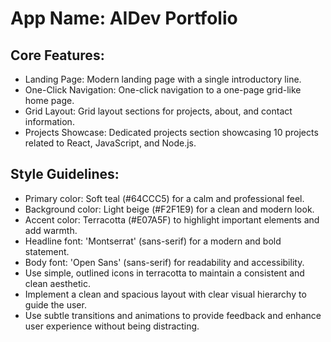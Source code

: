 # **App Name**: AIDev Portfolio

## Core Features:

- Landing Page: Modern landing page with a single introductory line.
- One-Click Navigation: One-click navigation to a one-page grid-like home page.
- Grid Layout: Grid layout sections for projects, about, and contact information.
- Projects Showcase: Dedicated projects section showcasing 10 projects related to React, JavaScript, and Node.js.

## Style Guidelines:

- Primary color: Soft teal (#64CCC5) for a calm and professional feel.
- Background color: Light beige (#F2F1E9) for a clean and modern look.
- Accent color: Terracotta (#E07A5F) to highlight important elements and add warmth.
- Headline font: 'Montserrat' (sans-serif) for a modern and bold statement.
- Body font: 'Open Sans' (sans-serif) for readability and accessibility.
- Use simple, outlined icons in terracotta to maintain a consistent and clean aesthetic.
- Implement a clean and spacious layout with clear visual hierarchy to guide the user.
- Use subtle transitions and animations to provide feedback and enhance user experience without being distracting.